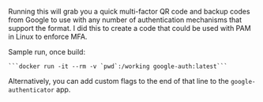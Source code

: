 Running this will grab you a quick multi-factor QR code and backup codes from Google to use with any number of authentication mechanisms that support the format. I did this to create a code that could be used with PAM in Linux to enforce MFA.

Sample run, once build:

    ```docker run -it --rm -v `pwd`:/working google-auth:latest```

Alternatively, you can add custom flags to the end of that line to the `google-authenticator` app.
